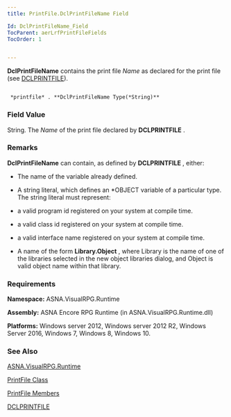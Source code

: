```yaml
---
title: PrintFile.DclPrintFileName Field

Id: DclPrintFileName_Field
TocParent: aerLrfPrintFileFields
TocOrder: 1


---
```


**DclPrintFileName** contains the print file *Name* as declared for the print file (see [DCLPRINTFILE](DCLPRINTFILE.html)). 

```

 *printfile* . **DclPrintFileName Type(*String)** 
```

### Field Value
String. The *Name* of the print file declared by **DCLPRINTFILE** .

### Remarks
**DclPrintFileName** can contain, as defined by **DCLPRINTFILE** , either: 

- The name of the variable already defined.
- A string literal, which defines an *OBJECT variable of a particular type. The string literal must represent:
- a valid program id registered on your system at compile time.
- a valid class id registered on your system at compile time.
- a valid interface name registered on your system at compile time.

- A name of the form **Library.Object** , where Library is the name of one of the libraries selected in the new object libraries dialog, and Object is valid object name within that library.

### Requirements
**Namespace:** ASNA.VisualRPG.Runtime 

**Assembly:** ASNA Encore RPG Runtime (in ASNA.VisualRPG.Runtime.dll) 

**Platforms:** Windows server 2012, Windows server 2012 R2, Windows Server 2016, Windows 7, Windows 8, Windows 10. 

### See Also
[ASNA.VisualRPG.Runtime](ecrLrfRuntimeNamespace.html)

[PrintFile Class](ecrLrfPrintFileClass.html)

[PrintFile Members](ecrLrfPrintFileMembers.html)

[DCLPRINTFILE](DCLPRINTFILE.html) 
